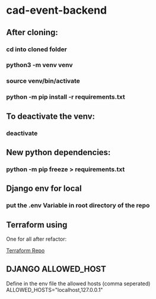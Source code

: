 # cad-event-backend
## After cloning:
### cd into cloned folder
### python3 -m venv venv
### source venv/bin/activate
### python -m pip install -r requirements.txt

## To deactivate the venv:
### deactivate

## New python dependencies:
### python -m pip freeze > requirements.txt

## Django env for local
### put the .env Variable in root directory of the repo 

## Terraform using
One for all after refactor:

[Terraform Repo](https://github.com/LugsoIn2/cad-terraform-all.git)

## DJANGO ALLOWED_HOST
Define in the env file the allowed hosts (comma seperated)
ALLOWED_HOSTS="localhost,127.0.0.1" 

 

